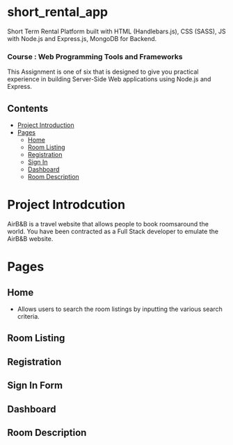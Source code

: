 # short_rental_app

Short Term Rental Platform built with HTML (Handlebars.js), CSS (SASS), JS with Node.js and Express.js, MongoDB for Backend.

### Course : Web Programming Tools and Frameworks

This Assignment is one of six that is designed to give you practical experience in building Server-Side Web applications using Node.js and Express.

## Contents
- [Project Introduction](#project-intro)
- [Pages](#pages)
  - [Home](#home)
  - [Room Listing](#room-listing)
  - [Registration](#registration)
  - [Sign In](#sign-in)
  - [Dashboard](#dashboard)
  - [Room Description](#room-description)

# Project Introdcution

AirB&B is a travel website that allows people to book rooms​ ​around the world. You have been contracted as a Full Stack developer to emulate the AirB&B website.

<a id="pages"></a>
# Pages

<a id="home"></a>
## Home

- Allows users to search the room listings by inputting the various search criteria.

<a id="room-listing"></a>
## Room Listing

<a id="registration"></a>
## Registration

<a id="sign-in"></a>
## Sign In Form

<a id="dashboard"></a>
## Dashboard

<a id="room-description"></a>
## Room Description
